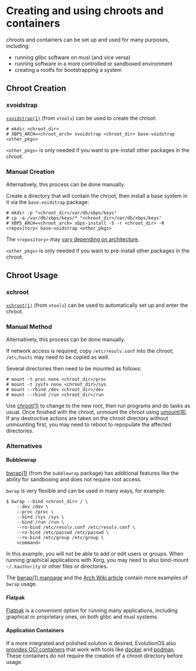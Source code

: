 # Creating and using chroots and containers

chroots and containers can be set up and used for many purposes, including:

- running glibc software on musl (and vice versa)
- running software in a more controlled or sandboxed environment
- creating a rootfs for bootstrapping a system

## Chroot Creation

### xvoidstrap

[`xvoidstrap(1)`](https://man.voidlinux.org/xvoidstrap.1) (from `xtools`) can be
used to create the chroot:

```
# mkdir <chroot_dir>
# XBPS_ARCH=<chroot_arch> xvoidstrap <chroot_dir> base-voidstrap <other_pkgs>
```

`<other_pkgs>` is only needed if you want to pre-install other packages in the
chroot.

### Manual Creation

Alternatively, this process can be done manually.

Create a directory that will contain the chroot, then install a base system in
it via the `base-voidstrap` package:

```
# mkdir -p "<chroot_dir>/var/db/xbps/keys"
# cp -a /var/db/xbps/keys/* "<chroot_dir>/var/db/xbps/keys"
# XBPS_ARCH=<chroot_arch> xbps-install -S -r <chroot_dir> -R <repository> base-voidstrap <other_pkgs>
```

The `<repository>` may [vary depending on
architecture](../../xbps/repositories/index.md#the-main-repository).

`<other_pkgs>` is only needed if you want to pre-install other packages in the
chroot.

## Chroot Usage

### xchroot

[`xchroot(1)`](https://man.voidlinux.org/xchroot.1) (from `xtools`) can be used
to automatically set up and enter the chroot.

### Manual Method

Alternatively, this process can be done manually.

If network access is required, copy `/etc/resolv.conf` into the chroot;
`/etc/hosts` may need to be copied as well.

Several directories then need to be mounted as follows:

```
# mount -t proc none <chroot_dir>/proc
# mount -t sysfs none <chroot_dir>/sys
# mount --rbind /dev <chroot_dir>/dev
# mount --rbind /run <chroot_dir>/run
```

Use [chroot(1)](https://man.voidlinux.org/chroot.1) to change to the new root,
then run programs and do tasks as usual. Once finished with the chroot, unmount
the chroot using [umount(8)](https://man.voidlinux.org/umount.8). If any
destructive actions are taken on the chroot directory without unmounting first,
you may need to reboot to repopulate the affected directories.

### Alternatives

#### Bubblewrap

[bwrap(1)](https://man.voidlinux.org/bwrap.1) (from the `bubblewrap` package)
has additional features like the ability for sandboxing and does not require
root access.

`bwrap` is very flexible and can be used in many ways, for example:

```
$ bwrap --bind <chroot_dir> / \
	--dev /dev \
	--proc /proc \
	--bind /sys /sys \
	--bind /run /run \
	--ro-bind /etc/resolv.conf /etc/resolv.conf \
	--ro-bind /etc/passwd /etc/passwd \
	--ro-bind /etc/group /etc/group \
	<command>
```

In this example, you will not be able to add or edit users or groups. When
running graphical applications with Xorg, you may need to also bind-mount
`~/.Xauthority` or other files or directories.

The [bwrap(1) manpage](https://man.voidlinux.org/bwrap.1) and the [Arch Wiki
article](https://wiki.archlinux.org/title/Bubblewrap#Usage_examples) contain
more examples of `bwrap` usage.

#### Flatpak

[Flatpak](../external-applications.md#flatpak) is a convenient option for
running many applications, including graphical or proprietary ones, on both
glibc and musl systems.

#### Application Containers

If a more integrated and polished solution is desired, EvolutionOS also [provides OCI
containers](https://github.com/void-linux/void-docker/pkgs/container/void-linux)
that work with tools like [docker](https://www.docker.com) and
[podman](https://man.voidlinux.org/podman.1). These containers do not require
the creation of a chroot directory before usage.

